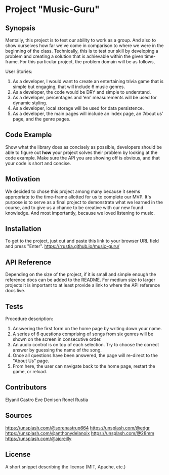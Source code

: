 # Project "Music-Guru"

## Synopsis

Mentally, this project is to test our ability to work as a group. And also to show ourselves how far we've come in comparison to where we were in the beginning of the class. Technically, this is to test our skill by developing a problem and creating a solution that is achievable within the given time-frame.
For this particular project, the problem domain will be as follows,

User Stories:
1. As a developer, I would want to create an entertaining trivia game that is simple but engaging, that will include 6 music genres.
2. As a developer, the code would be DRY and simple to understand.
3. As a developer, percentages and ‘em’ measurements will be used for dynamic styling.
4. As a developer,  local storage will be used for data persistence.
5. As a developer, the main pages will include an index page, an ‘About us’ page, and the genre pages.

## Code Example

Show what the library does as concisely as possible, developers should be able to figure out **how** your project solves their problem by looking at the code example. Make sure the API you are showing off is obvious, and that your code is short and concise.

## Motivation

We decided to chose this project among many because it seems appropriate to the time-frame allotted for us to complete our MVP. It's purpose is to serve as a final project to demonstrate what we learned in the course, and to give us a chance to be creative with our new found knowledge. And most importantly, because we loved listening to music.

## Installation

To get to the project, just cut and paste this link to your browser URL field and press "Enter".
https://rrustia.github.io/music-guru/

## API Reference

Depending on the size of the project, if it is small and simple enough the reference docs can be added to the README. For medium size to larger projects it is important to at least provide a link to where the API reference docs live.

## Tests

Procedure description:
1. Answering the first form on the home page by writing down your name.
2. A series of 6 questions comprising of songs from six genres will be shown on the screen in consecutive order.
3. An audio control is on top of each selection. Try to choose the correct answer by guessing the name of the song.
4. Once all questions have been answered, the page will re-direct to the "About Us" page.
5. From here, the user can navigate back to the home page, restart the game, or reload.

## Contributors

Elyanil Castro
Eve Denison
Ronel Rustia

## Sources

https://unsplash.com/@sorenastrup664
https://unsplash.com/@edgr
https://unsplash.com/@anthonydelanoix
https://unsplash.com/@28mm
https://unsplash.com/@ajoreilly

## License

A short snippet describing the license (MIT, Apache, etc.)
